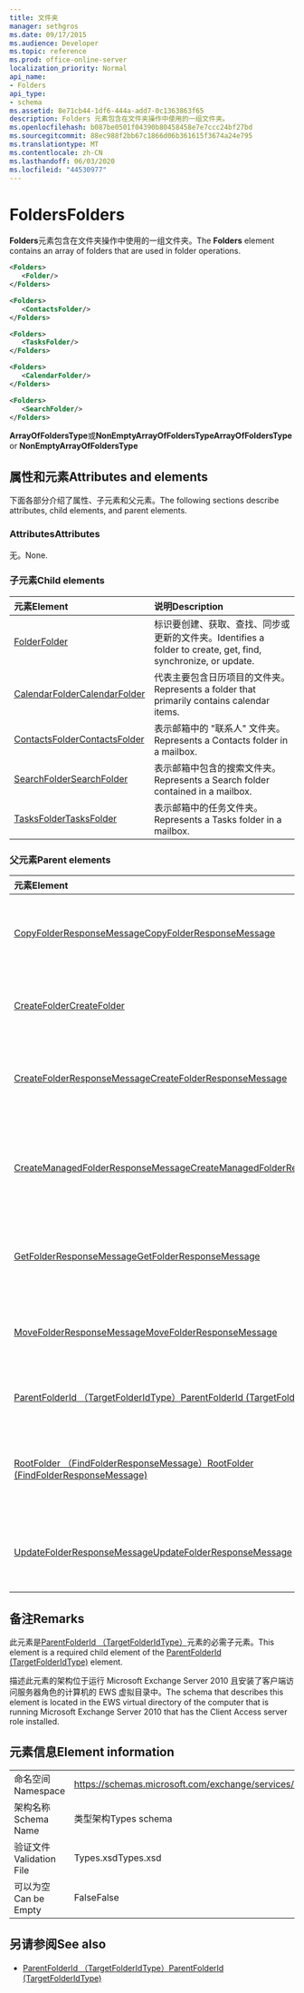 ```yaml
---
title: 文件夹
manager: sethgros
ms.date: 09/17/2015
ms.audience: Developer
ms.topic: reference
ms.prod: office-online-server
localization_priority: Normal
api_name:
- Folders
api_type:
- schema
ms.assetid: 8e71cb44-1df6-444a-add7-0c1363863f65
description: Folders 元素包含在文件夹操作中使用的一组文件夹。
ms.openlocfilehash: b087be0501f04390b80458458e7e7ccc24bf27bd
ms.sourcegitcommit: 88ec988f2bb67c1866d06b361615f3674a24e795
ms.translationtype: MT
ms.contentlocale: zh-CN
ms.lasthandoff: 06/03/2020
ms.locfileid: "44530977"
---
```

# <a name="folders"></a><span data-ttu-id="2166c-103">Folders</span><span class="sxs-lookup"><span data-stu-id="2166c-103">Folders</span></span>

<span data-ttu-id="2166c-104">**Folders**元素包含在文件夹操作中使用的一组文件夹。</span><span class="sxs-lookup"><span data-stu-id="2166c-104">The **Folders** element contains an array of folders that are used in folder operations.</span></span> 
  
```xml
<Folders>
   <Folder/>
</Folders>
```

```xml
<Folders>
   <ContactsFolder/> 
</Folders>
```

```xml
<Folders>
   <TasksFolder/>
</Folders>
```

```xml
<Folders>
   <CalendarFolder/>
</Folders>
```

```xml
<Folders>
   <SearchFolder/> 
</Folders>
```

<span data-ttu-id="2166c-105">**ArrayOfFoldersType**或**NonEmptyArrayOfFoldersType**</span><span class="sxs-lookup"><span data-stu-id="2166c-105">**ArrayOfFoldersType** or **NonEmptyArrayOfFoldersType**</span></span>

## <a name="attributes-and-elements"></a><span data-ttu-id="2166c-106">属性和元素</span><span class="sxs-lookup"><span data-stu-id="2166c-106">Attributes and elements</span></span>

<span data-ttu-id="2166c-107">下面各部分介绍了属性、子元素和父元素。</span><span class="sxs-lookup"><span data-stu-id="2166c-107">The following sections describe attributes, child elements, and parent elements.</span></span>
  
### <a name="attributes"></a><span data-ttu-id="2166c-108">Attributes</span><span class="sxs-lookup"><span data-stu-id="2166c-108">Attributes</span></span>

<span data-ttu-id="2166c-109">无。</span><span class="sxs-lookup"><span data-stu-id="2166c-109">None.</span></span>
  
### <a name="child-elements"></a><span data-ttu-id="2166c-110">子元素</span><span class="sxs-lookup"><span data-stu-id="2166c-110">Child elements</span></span>

|<span data-ttu-id="2166c-111">**元素**</span><span class="sxs-lookup"><span data-stu-id="2166c-111">**Element**</span></span>|<span data-ttu-id="2166c-112">**说明**</span><span class="sxs-lookup"><span data-stu-id="2166c-112">**Description**</span></span>|
|:-----|:-----|
|[<span data-ttu-id="2166c-113">Folder</span><span class="sxs-lookup"><span data-stu-id="2166c-113">Folder</span></span>](folder.md) <br/> |<span data-ttu-id="2166c-114">标识要创建、获取、查找、同步或更新的文件夹。</span><span class="sxs-lookup"><span data-stu-id="2166c-114">Identifies a folder to create, get, find, synchronize, or update.</span></span>  <br/> |
|[<span data-ttu-id="2166c-115">CalendarFolder</span><span class="sxs-lookup"><span data-stu-id="2166c-115">CalendarFolder</span></span>](calendarfolder.md) <br/> |<span data-ttu-id="2166c-116">代表主要包含日历项目的文件夹。</span><span class="sxs-lookup"><span data-stu-id="2166c-116">Represents a folder that primarily contains calendar items.</span></span>  <br/> |
|[<span data-ttu-id="2166c-117">ContactsFolder</span><span class="sxs-lookup"><span data-stu-id="2166c-117">ContactsFolder</span></span>](contactsfolder.md) <br/> |<span data-ttu-id="2166c-118">表示邮箱中的 "联系人" 文件夹。</span><span class="sxs-lookup"><span data-stu-id="2166c-118">Represents a Contacts folder in a mailbox.</span></span>  <br/> |
|[<span data-ttu-id="2166c-119">SearchFolder</span><span class="sxs-lookup"><span data-stu-id="2166c-119">SearchFolder</span></span>](searchfolder.md) <br/> |<span data-ttu-id="2166c-120">表示邮箱中包含的搜索文件夹。</span><span class="sxs-lookup"><span data-stu-id="2166c-120">Represents a Search folder contained in a mailbox.</span></span>  <br/> |
|[<span data-ttu-id="2166c-121">TasksFolder</span><span class="sxs-lookup"><span data-stu-id="2166c-121">TasksFolder</span></span>](tasksfolder.md) <br/> |<span data-ttu-id="2166c-122">表示邮箱中的任务文件夹。</span><span class="sxs-lookup"><span data-stu-id="2166c-122">Represents a Tasks folder in a mailbox.</span></span>  <br/> |
   
### <a name="parent-elements"></a><span data-ttu-id="2166c-123">父元素</span><span class="sxs-lookup"><span data-stu-id="2166c-123">Parent elements</span></span>

|<span data-ttu-id="2166c-124">**元素**</span><span class="sxs-lookup"><span data-stu-id="2166c-124">**Element**</span></span>|<span data-ttu-id="2166c-125">**说明**</span><span class="sxs-lookup"><span data-stu-id="2166c-125">**Description**</span></span>|
|:-----|:-----|
|[<span data-ttu-id="2166c-126">CopyFolderResponseMessage</span><span class="sxs-lookup"><span data-stu-id="2166c-126">CopyFolderResponseMessage</span></span>](copyfolderresponsemessage.md) <br/> |<span data-ttu-id="2166c-127">包含单个[CopyFolder 操作](copyfolder-operation.md)请求的状态和结果。</span><span class="sxs-lookup"><span data-stu-id="2166c-127">Contains the status and result of a single [CopyFolder operation](copyfolder-operation.md) request.</span></span>  <br/> |
|[<span data-ttu-id="2166c-128">CreateFolder</span><span class="sxs-lookup"><span data-stu-id="2166c-128">CreateFolder</span></span>](createfolder.md) <br/> |<span data-ttu-id="2166c-129">定义在 Exchange 存储区中创建文件夹的请求。</span><span class="sxs-lookup"><span data-stu-id="2166c-129">Defines a request to create a folder in the Exchange store.</span></span>  <br/> |
|[<span data-ttu-id="2166c-130">CreateFolderResponseMessage</span><span class="sxs-lookup"><span data-stu-id="2166c-130">CreateFolderResponseMessage</span></span>](createfolderresponsemessage.md) <br/> |<span data-ttu-id="2166c-131">包含单个[CreateFolder 操作](createfolder-operation.md)请求的状态和结果。</span><span class="sxs-lookup"><span data-stu-id="2166c-131">Contains the status and result of a single [CreateFolder operation](createfolder-operation.md) request.</span></span>  <br/> |
|[<span data-ttu-id="2166c-132">CreateManagedFolderResponseMessage</span><span class="sxs-lookup"><span data-stu-id="2166c-132">CreateManagedFolderResponseMessage</span></span>](createmanagedfolderresponsemessage.md) <br/> |<span data-ttu-id="2166c-133">包含单个[CreateManagedFolder 操作](createmanagedfolder-operation.md)请求的状态和结果。</span><span class="sxs-lookup"><span data-stu-id="2166c-133">Contains the status and result of a single [CreateManagedFolder operation](createmanagedfolder-operation.md) request.</span></span>  <br/> |
|[<span data-ttu-id="2166c-134">GetFolderResponseMessage</span><span class="sxs-lookup"><span data-stu-id="2166c-134">GetFolderResponseMessage</span></span>](getfolderresponsemessage.md) <br/> |<span data-ttu-id="2166c-135">包含[GetFolder 操作](getfolder-operation.md)请求的状态和结果。</span><span class="sxs-lookup"><span data-stu-id="2166c-135">Contains the status and result of a [GetFolder operation](getfolder-operation.md) request.</span></span>  <br/> |
|[<span data-ttu-id="2166c-136">MoveFolderResponseMessage</span><span class="sxs-lookup"><span data-stu-id="2166c-136">MoveFolderResponseMessage</span></span>](movefolderresponsemessage.md) <br/> |<span data-ttu-id="2166c-137">包含[MoveFolder 操作](movefolder-operation.md)请求的状态和结果。</span><span class="sxs-lookup"><span data-stu-id="2166c-137">Contains the status and result of a [MoveFolder operation](movefolder-operation.md) request.</span></span>  <br/> |
|[<span data-ttu-id="2166c-138">ParentFolderId （TargetFolderIdType）</span><span class="sxs-lookup"><span data-stu-id="2166c-138">ParentFolderId (TargetFolderIdType)</span></span>](parentfolderid-targetfolderidtype.md) <br/> |<span data-ttu-id="2166c-139">标识在其中创建新文件夹的文件夹。</span><span class="sxs-lookup"><span data-stu-id="2166c-139">Identifies the folder where a new folder is created.</span></span>  <br/> |
|[<span data-ttu-id="2166c-140">RootFolder （FindFolderResponseMessage）</span><span class="sxs-lookup"><span data-stu-id="2166c-140">RootFolder (FindFolderResponseMessage)</span></span>](rootfolder-findfolderresponsemessage.md) <br/> |<span data-ttu-id="2166c-141">包含在[FindFolder 操作](findfolder-operation.md)过程中搜索单个根文件夹的结果。</span><span class="sxs-lookup"><span data-stu-id="2166c-141">Contains the results from searching a single root folder during a [FindFolder operation](findfolder-operation.md).</span></span>  <br/> |
|[<span data-ttu-id="2166c-142">UpdateFolderResponseMessage</span><span class="sxs-lookup"><span data-stu-id="2166c-142">UpdateFolderResponseMessage</span></span>](updatefolderresponsemessage.md) <br/> |<span data-ttu-id="2166c-143">包含单个[UpdateFolder 操作](updatefolder-operation.md)请求的状态和结果。</span><span class="sxs-lookup"><span data-stu-id="2166c-143">Contains the status and result of a single [UpdateFolder operation](updatefolder-operation.md) request.</span></span>  <br/> |
   
## <a name="remarks"></a><span data-ttu-id="2166c-144">备注</span><span class="sxs-lookup"><span data-stu-id="2166c-144">Remarks</span></span>

<span data-ttu-id="2166c-145">此元素是[ParentFolderId （TargetFolderIdType）](parentfolderid-targetfolderidtype.md)元素的必需子元素。</span><span class="sxs-lookup"><span data-stu-id="2166c-145">This element is a required child element of the [ParentFolderId (TargetFolderIdType)](parentfolderid-targetfolderidtype.md) element.</span></span> 
  
<span data-ttu-id="2166c-146">描述此元素的架构位于运行 Microsoft Exchange Server 2010 且安装了客户端访问服务器角色的计算机的 EWS 虚拟目录中。</span><span class="sxs-lookup"><span data-stu-id="2166c-146">The schema that describes this element is located in the EWS virtual directory of the computer that is running Microsoft Exchange Server 2010 that has the Client Access server role installed.</span></span>
  
## <a name="element-information"></a><span data-ttu-id="2166c-147">元素信息</span><span class="sxs-lookup"><span data-stu-id="2166c-147">Element information</span></span>

|||
|:-----|:-----|
|<span data-ttu-id="2166c-148">命名空间</span><span class="sxs-lookup"><span data-stu-id="2166c-148">Namespace</span></span>  <br/> |https://schemas.microsoft.com/exchange/services/2006/types  <br/> |
|<span data-ttu-id="2166c-149">架构名称</span><span class="sxs-lookup"><span data-stu-id="2166c-149">Schema Name</span></span>  <br/> |<span data-ttu-id="2166c-150">类型架构</span><span class="sxs-lookup"><span data-stu-id="2166c-150">Types schema</span></span>  <br/> |
|<span data-ttu-id="2166c-151">验证文件</span><span class="sxs-lookup"><span data-stu-id="2166c-151">Validation File</span></span>  <br/> |<span data-ttu-id="2166c-152">Types.xsd</span><span class="sxs-lookup"><span data-stu-id="2166c-152">Types.xsd</span></span>  <br/> |
|<span data-ttu-id="2166c-153">可以为空</span><span class="sxs-lookup"><span data-stu-id="2166c-153">Can be Empty</span></span>  <br/> |<span data-ttu-id="2166c-154">False</span><span class="sxs-lookup"><span data-stu-id="2166c-154">False</span></span>  <br/> |
   
## <a name="see-also"></a><span data-ttu-id="2166c-155">另请参阅</span><span class="sxs-lookup"><span data-stu-id="2166c-155">See also</span></span>

- [<span data-ttu-id="2166c-156">ParentFolderId （TargetFolderIdType）</span><span class="sxs-lookup"><span data-stu-id="2166c-156">ParentFolderId (TargetFolderIdType)</span></span>](parentfolderid-targetfolderidtype.md)

